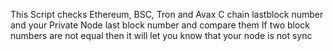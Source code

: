 This Script checks Ethereum, BSC, Tron and Avax C chain lastblock number and your Private Node last block number and compare them
If two block numbers are not equal then it will let you know that your node is not sync

